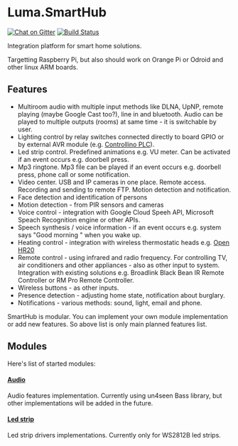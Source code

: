 # Luma.SmartHub

[![Chat on Gitter](https://img.shields.io/gitter/room/czesiu/ManagedBass.svg)](https://gitter.im/czesiu/Luma.SmartHub)
[![Build Status](https://ci.appveyor.com/api/projects/status/rr9jjv65oi72ulde/branch/master?svg=true)](https://ci.appveyor.com/project/czesiu/luma-smarthub)

Integration platform for smart home solutions.

Targetting Raspberry Pi, but also should work on Orange Pi or Odroid and other linux ARM boards.

## Features

- Multiroom audio with multiple input methods like DLNA, UpNP, remote playing (maybe Google Cast too?), line in and bluetooth. Audio can be played to multiple outputs (rooms) at same time - it is switchable by user. 
- Lighting control by relay switches connected directly to board GPIO or by external AVR module (e.g. [Controllino PLC](http://controllino.biz/)).
- Led strip control. Predefined animations e.g. VU meter. Can be activated if an event occurs e.g. doorbell press.
- Mp3 ringtone. Mp3 file can be played if an event occurs e.g. doorbell press, phone call or some notification.
- Video center. USB and IP cameras in one place. Remote access. Recording and sending to remote FTP. Motion detection and notification.
- Face detection and identification of persons
- Motion detection - from PIR sensors and cameras
- Voice control - integration with Google Cloud Speeh API, Microsoft Speach Recognition engine or other APIs.
- Speech synthesis / voice information - if an event occurs e.g. system says "Good morning <your name>" when you wake up.
- Heating control - integration with wireless thermostatic heads e.g. [Open HR20](https://github.com/OpenHR20/OpenHR20)
- Remote control - using infrared and radio frequency. For controlling TV, air conditioners and other appliances - also as other input to system. Integration with existing solutions e.g. Broadlink Black Bean IR Remote Controller or RM Pro Remote Controller.
- Wireless buttons - as other inputs.
- Presence detection - adjusting home state, notification about burglary.
- Notifications - various methods: sound, light, email and phone. 

SmartHub is modular. You can implement your own module implementation or add new features. So above list is only main planned features list.

## Modules

Here's list of started modules:

#### [Audio](https://github.com/czesiu/Luma.SmartHub.Audio.Bass)
Audio features implementation. Currently using un4seen Bass library, but other implementations will be added in the future.

#### [Led strip](https://github.com/czesiu/Luma.SmartHub.LedStrip)
Led strip drivers implementations. Currently only for WS2812B led strips.
